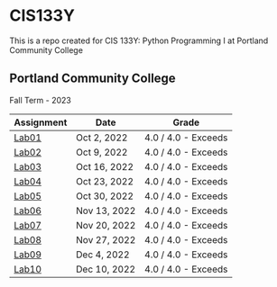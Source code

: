 # CIS133Y
This is a repo created for CIS 133Y: Python Programming I at Portland Community College

## Portland Community College 
Fall Term - 2023

| Assignment    | Date         | Grade                |
| ------------- | ------------ | -------------------- |
| [Lab01](./Lab01/) | Oct 2, 2022  | 4.0 / 4.0 - Exceeds  |
| [Lab02](./Lab02/) | Oct 9, 2022  | 4.0 / 4.0 - Exceeds  |
| [Lab03](./Lab03/) | Oct 16, 2022 | 4.0 / 4.0 - Exceeds  |
| [Lab04](./Lab04/) | Oct 23, 2022 | 4.0 / 4.0 - Exceeds  |
| [Lab05](./Lab05/) | Oct 30, 2022 | 4.0 / 4.0 - Exceeds  |
| [Lab06](./Lab06/) | Nov 13, 2022 | 4.0 / 4.0 - Exceeds  |
| [Lab07](./Lab07)  | Nov 20, 2022 | 4.0 / 4.0 - Exceeds  |
| [Lab08](./Lab08)  | Nov 27, 2022 | 4.0 / 4.0 - Exceeds |
| [Lab09](./Lab09)  | Dec 4, 2022  | 4.0 / 4.0 - Exceeds  |
| [Lab10](./Lab10)  | Dec 10, 2022  | 4.0 / 4.0 - Exceeds  |
